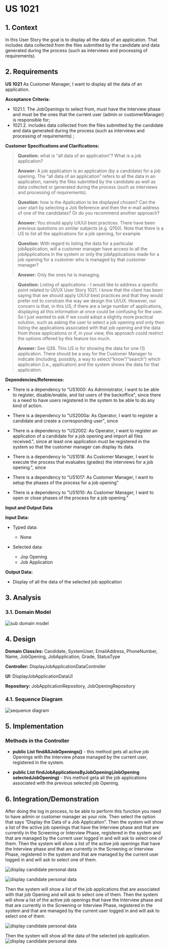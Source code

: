 # US 1021

## 1. Context

In this User Story the goal is to display all the data of an application. That includes data collected from the files submitted by the candidate and data generated during the process (such as interviews and processing of requirements).

## 2. Requirements

**US 1021**  As Customer Manager, I want to display all the data of an application.

**Acceptance Criteria:**

- 1021.1. The JobOpenings to select from, must have the Interview phase and must be the ones that the current user (admin or customerManager) is responsible for;
- 1021.2. includes data collected from the files submitted by the candidate and data generated during the process (such as interviews and processing of requirements) ;


**Customer Specifications and Clarifications:**

> **Question:** what is “all data of an application”? What is a job application?
>
> **Answer:** A job application is an application (by a candidate) for a job opening. The “all data of an application” refers to all the data in an application, 
> namely the files submitted by the candidate as well as data collected or generated during the process (such as interviews and processing of requirements).


> **Question:** how is the Application to be displayed chosen? Can the user start by selecting a Job Reference and then the e-mail address of one of the candidates? Or do you recommend another approach?
>
> **Answer:** You should apply UX/UI best practices. There have been previous questions on similar subjects (e.g. Q150). Note that there is a US to list all the applications for a job opening, for example


> **Question:** With regard to listing the data for a particular jobApplication, will a customer manager have access to all the jobApplications in the system or only the jobApplications made for a job opening for a customer who is managed by that customer manager?
>
> **Answer:** Only the ones he is managing.


> **Question:** Listing of applications - I would like to address a specific point related to UI/UX User Story 1021. I know that the client has been saying that we should apply UX/UI best practices and that they would prefer not to constrain the way we design the UI/UX. However, our concern is that, in this US, if there are a large number of applications, displaying all this information at once could be confusing for the user. So I just wanted to ask if we could adopt a slightly more practical solution, such as asking the user to select a job opening and only then listing the applications associated with that job opening and the data from those applications or if, in your view, this approach could restrict the options offered by this feature too much.
>
> **Answer:**  See Q36. This US is for showing the data for one (1) application. There should be a way for the Customer Manager to indicate (including, possibly, a way to select/“know”/“search”) which application (i.e., application) and the system shows the data for that application.


**Dependencies/References:**

* There is a dependency to "US1000: As Administrator, I want to be able to register, disable/enable, and list users of the backoffice", since there is a need to have users registered in the system to be able to do any kind of action.


* There is a dependency to "US2000a:  As Operator, I want to register a candidate and create a corresponding user", since 


* There is a dependency to "US2002: As Operator, I want to register an application of a candidate for a job opening and import all files received.", since at least one application must be registered in the system so that the customer manager can display its data.


* There is a dependency to "US1018: As Customer Manager, I want to execute the process that evaluates (grades) the interviews for a job opening.", since


* There is a dependency to "US1017: As Customer Manager, I want to setup the phases of the process for a job opening"


* There is a dependency to "US1010: As Customer Manager, I want to open or close phases of the process for a job opening."

**Input and Output Data**

**Input Data:**

* Typed data:
    * None

* Selected data:
    * Jop Opening
    * Job Application

**Output Data:**
* Display of all the data of the selected job application



## 3. Analysis

### 3.1. Domain Model

![sub domain model](us1021_sub_domain_model.svg)

## 4. Design

**Domain Class/es:** Candidate, SystemUser, EmailAddress, PhoneNumber, Name, JobOpening, JobApplication, Grade, StatusType

**Controller:** DisplayJobApplicationDataController

**UI:** DisplayJobApplicationDataUI

**Repository:**	JobApplicationRepository, JobOpeningRepository


### 4.1. Sequence Diagram

![sequence diagram](us1021_sequence_diagram.svg)


## 5. Implementation

### Methods in the Controller

* **public List<JobOpening> findAllJobOpenings()** - this method gets all active job Openings with the Interview phase managed by the current user, registered in the system.

* **public List<JobApplication> findJobApplicationsByJobOpening(JobOpening selectedJobOpening)** - this method geta all the job applications associated with the previous selected job Opening.


## 6. Integration/Demonstration

After doing the log in process, to be able to perform this function you need to have admin or customer manager as your role. Then select the option that says “Display the Data of a Job Application”.
Then the system will show a list of the active job openings that have the Interview phase and that are currently in the Screening or Interview Phase, registered in the system and that are managed by the current user logged in and will ask to select one of them.
Then the system will show a list of the active job openings that have the Interview phase and that are currently in the Screening or Interview Phase, registered in the system and that are managed by the current user logged in and will ask to select one of them.

![display candidate personal data](extra_images/us1021_7.png)

![display candidate personal data](extra_images/us1021_8.png)

Then the system will show a list of the job applications that are associated with that job Opening and will ask to select one of them.
Then the system will show a list of the active job openings that have the Interview phase and that are currently in the Screening or Interview Phase, registered in the system and that are managed by the current user logged in and will ask to select one of them.


![display candidate personal data](extra_images/us1021_9.png)

Then the system will show all the data of the selected job application.
![display candidate personal data](extra_images/us1021_10.png)


